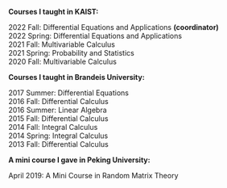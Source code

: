 

**Courses I taught in KAIST:**          
  
2022 Fall: Differential Equations and Applications **(coordinator)**  
2022 Spring: Differential Equations and Applications  
2021 Fall: Multivariable Calculus  
2021 Spring: Probability and Statistics  
2020 Fall: Multivariable Calculus  

**Courses I taught in Brandeis University:**

2017 Summer: Differential Equations  
2016 Fall: Differential Calculus  
2016 Summer: Linear Algebra  
2015 Fall: Differential Calculus  
2014 Fall: Integral Calculus  
2014 Spring: Integral Calculus  
2013 Fall: Differential Calculus  

**A mini course I gave in Peking University:**

April 2019: A Mini Course in Random Matrix Theory
